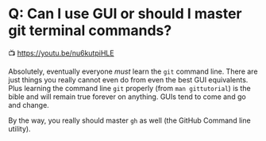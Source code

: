 # Q: Can I use GUI or should I master git terminal commands?

📺 <https://youtu.be/nu6kutpiHLE>

Absolutely, eventually everyone *must* learn the `git` command line. There are just things you really cannot even do from even the best GUI equivalents. Plus learning the command line `git` properly (from `man gittutorial`) is the bible and will remain true forever on anything. GUIs tend to come and go and change.

By the way, you really should master `gh` as well (the GitHub Command line utility).
